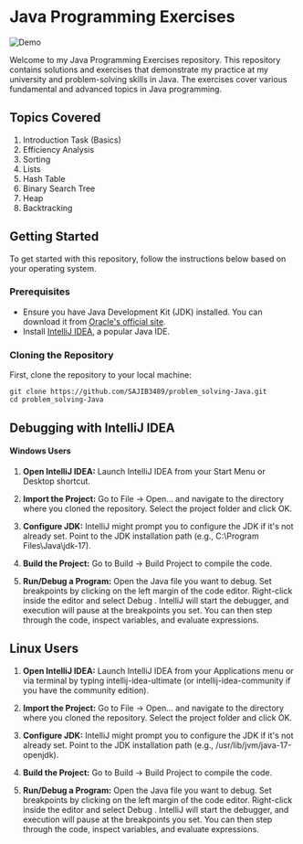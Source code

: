 # Java Programming Exercises

![Demo](https://static.vecteezy.com/system/resources/thumbnails/022/101/050/small/java-logo-transparent-free-png.png)

Welcome to my Java Programming Exercises repository. This repository contains solutions and exercises that demonstrate my practice at my university and problem-solving skills in Java. The exercises cover various fundamental and advanced topics in Java programming.

## Topics Covered

1. Introduction Task (Basics)
2. Efficiency Analysis
3. Sorting
4. Lists
5. Hash Table
6. Binary Search Tree
7. Heap
8. Backtracking

## Getting Started

To get started with this repository, follow the instructions below based on your operating system.

### Prerequisites

- Ensure you have Java Development Kit (JDK) installed. You can download it from [Oracle's official site](https://www.oracle.com/java/technologies/javase-downloads.html).
- Install [IntelliJ IDEA](https://www.jetbrains.com/idea/download/), a popular Java IDE.

### Cloning the Repository

First, clone the repository to your local machine:

```
git clone https://github.com/SAJIB3489/problem_solving-Java.git
cd problem_solving-Java
```


## Debugging with IntelliJ IDEA

#### Windows Users

1. **Open IntelliJ IDEA:**
        Launch IntelliJ IDEA from your Start Menu or Desktop shortcut.

    
2. **Import the Project:**
        Go to File -> Open... and navigate to the directory where you cloned the repository.
        Select the project folder and click OK.

3. **Configure JDK:**
        IntelliJ might prompt you to configure the JDK if it's not already set. Point to the JDK installation path (e.g., C:\Program Files\Java\jdk-17).

4. **Build the Project:**
        Go to Build -> Build Project to compile the code.

5. **Run/Debug a Program:**
        Open the Java file you want to debug.
        Set breakpoints by clicking on the left margin of the code editor.
        Right-click inside the editor and select Debug <ClassName>.
        IntelliJ will start the debugger, and execution will pause at the breakpoints you set. You can then step through the code, inspect variables, and evaluate expressions.


## Linux Users

1. **Open IntelliJ IDEA:**
        Launch IntelliJ IDEA from your Applications menu or via terminal by typing intellij-idea-ultimate (or intellij-idea-community if you have the community edition).

2. **Import the Project:**
        Go to File -> Open... and navigate to the directory where you cloned the repository.
        Select the project folder and click OK.

3. **Configure JDK:**
        IntelliJ might prompt you to configure the JDK if it's not already set. Point to the JDK installation path (e.g., /usr/lib/jvm/java-17-openjdk).

4. **Build the Project:**
        Go to Build -> Build Project to compile the code.

5. **Run/Debug a Program:**
        Open the Java file you want to debug.
        Set breakpoints by clicking on the left margin of the code editor.
        Right-click inside the editor and select Debug <ClassName>.
        IntelliJ will start the debugger, and execution will pause at the breakpoints you set. You can then step through the code, inspect variables, and evaluate expressions.


